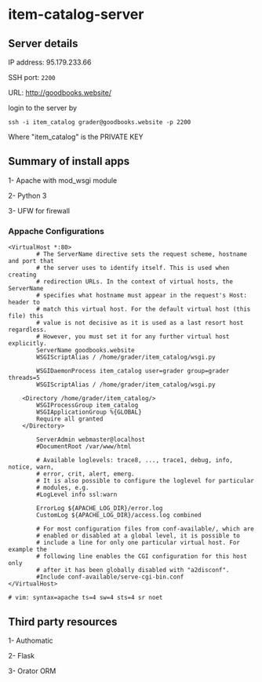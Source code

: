 # item-catalog-server

## Server details
IP address: 95.179.233.66

SSH port: `2200`

URL: http://goodbooks.website/

login to the server by

```
ssh -i item_catalog grader@goodbooks.website -p 2200
```
Where "item_catalog" is the PRIVATE KEY


## Summary of install apps

1- Apache with mod_wsgi module

2- Python 3

3- UFW for firewall


### Appache Configurations
```
<VirtualHost *:80>
        # The ServerName directive sets the request scheme, hostname and port that
        # the server uses to identify itself. This is used when creating
        # redirection URLs. In the context of virtual hosts, the ServerName
        # specifies what hostname must appear in the request's Host: header to
        # match this virtual host. For the default virtual host (this file) this
        # value is not decisive as it is used as a last resort host regardless.
        # However, you must set it for any further virtual host explicitly.
        ServerName goodbooks.website
        WSGIScriptAlias / /home/grader/item_catalog/wsgi.py

        WSGIDaemonProcess item_catalog user=grader group=grader threads=5
        WSGIScriptAlias / /home/grader/item_catalog/wsgi.py

    <Directory /home/grader/item_catalog/>
        WSGIProcessGroup item_catalog
        WSGIApplicationGroup %{GLOBAL}
        Require all granted
    </Directory>

        ServerAdmin webmaster@localhost
        #DocumentRoot /var/www/html

        # Available loglevels: trace8, ..., trace1, debug, info, notice, warn,
        # error, crit, alert, emerg.
        # It is also possible to configure the loglevel for particular
        # modules, e.g.
        #LogLevel info ssl:warn

        ErrorLog ${APACHE_LOG_DIR}/error.log
        CustomLog ${APACHE_LOG_DIR}/access.log combined

        # For most configuration files from conf-available/, which are
        # enabled or disabled at a global level, it is possible to
        # include a line for only one particular virtual host. For example the
        # following line enables the CGI configuration for this host only
        # after it has been globally disabled with "a2disconf".
        #Include conf-available/serve-cgi-bin.conf
</VirtualHost>

# vim: syntax=apache ts=4 sw=4 sts=4 sr noet

```



## Third party resources

1- Authomatic

2- Flask

3- Orator ORM
